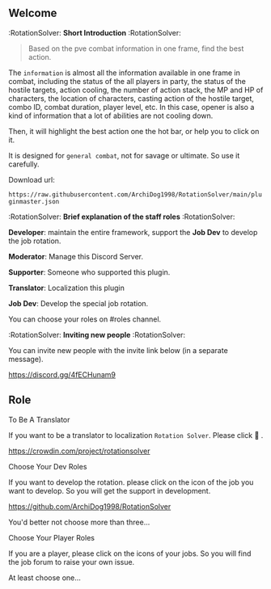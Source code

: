 ## Welcome

:RotationSolver:  **Short Introduction** :RotationSolver:

> Based on the pve combat information in one frame, find the best action.

The `information` is almost all the information available in one frame in combat, including the status of the all players in party, the status of the hostile targets, action cooling, the number of action stack, the MP and HP of characters, the location of characters, casting action of the hostile target, combo ID, combat duration, player level, etc. In this case, opener is also a kind of information that a lot of abilities are not cooling down.

Then, it will highlight the best action one the hot bar, or help you to click on it.

It is designed for `general combat`, not for savage or ultimate. So use it carefully.

Download url:

`https://raw.githubusercontent.com/ArchiDog1998/RotationSolver/main/pluginmaster.json`



:RotationSolver:  **Brief explanation of the staff roles** :RotationSolver:

**Developer**: maintain the entire framework, support the **Job Dev** to develop the job rotation.

**Moderator**: Manage this Discord Server.

**Supporter**: Someone who supported this plugin.

**Translator**: Localization this plugin

**Job Dev**: Develop the special job rotation.

You can choose your roles on #roles channel.



:RotationSolver:  **Inviting new people** :RotationSolver:

You can invite new people with the invite link below (in a separate message).

https://discord.gg/4fECHunam9

## Role

To Be A Translator

If you want to be a translator to localization `Rotation Solver`. Please click :bookmark_tabs: .

https://crowdin.com/project/rotationsolver



Choose Your Dev Roles

If you want to develop the rotation. please click on the icon of the job you want to develop. So you will get the support in development.

https://github.com/ArchiDog1998/RotationSolver

You'd better not choose more than three...



Choose Your Player Roles

If you are a player, please click on the icons of your jobs. So you will find the job forum to raise your own issue.

At least choose one...



